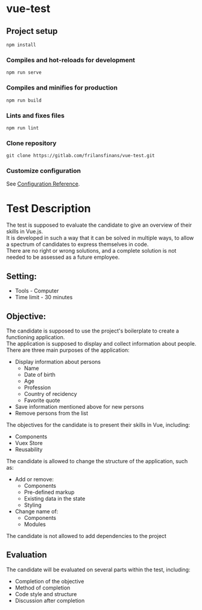 # vue-test

## Project setup
```
npm install
```

### Compiles and hot-reloads for development
```
npm run serve
```

### Compiles and minifies for production
```
npm run build
```

### Lints and fixes files
```
npm run lint
```

### Clone repository
```
git clone https://gitlab.com/frilansfinans/vue-test.git
```

### Customize configuration
See [Configuration Reference](https://cli.vuejs.org/config/).

# Test Description
The test is supposed to evaluate the candidate to give an overview of their skills in Vue.js.</br>
It is developed in such a way that it can be solved in multiple ways, to allow a spectrum of candidates to express themselves in code.</br>
There are no right or wrong solutions, and a complete solution is not needed to be assessed as a future employee.</br>

## Setting: </br>
- Tools - Computer
- Time limit - 30 minutes

## Objective:
The candidate is supposed to use the project's boilerplate to create a functioning application. </br>
The application is supposed to display and collect information about people.</br>
There are three main purposes of the application:
- Display information about persons
  - Name
  - Date of birth
  - Age
  - Profession
  - Country of recidency
  - Favorite quote
- Save information mentioned above for new persons
- Remove persons from the list

The objectives for the candidate is to present their skills in Vue, including:
- Components
- Vuex Store
- Reusability

The candidate is allowed to change the structure of the application, such as:
- Add or remove:
  -  Components
  -  Pre-defined markup
  -  Existing data in the state
  -  Styling
- Change name of:
  - Components
  - Modules

The candidate is not allowed to add dependencies to the project

## Evaluation
The candidate will be evaluated on several parts within the test, including:
- Completion of the objective
- Method of completion
- Code style and structure
- Discussion after completion


